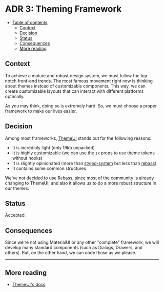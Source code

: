 # ADR 3: Theming Framework

* [Table of contents](#)
  * [Context](#context)
  * [Decision](#decision)
  * [Status](#status)
  * [Consequences](#consequences)
  * [More reading](#more-reading)

## Context

To achieve a mature and robust design system, we must follow the top-notch front-end trends. The most famous movement right now is thinking about themes instead of customizable components. This way, we can create customizable layouts that can interact with different platforms optimally.

As you may think, doing so is extremely hard. So, we must choose a proper framework to make our lives easier.

## Decision

Among most frameworks, [ThemeUI](https://theme-ui.com/) stands out for the following reasons:

* It is incredibly light (only 19kb unpacked)
* It is highly customizable (we can use the `sx` props to use theme tokens without hooks)
* It is slightly opinionated (more than [styled-system](https://styled-system.com/) but less than [rebass](https://rebassjs.org/))
* It contains some common structures

We've not decided to use Rebass, since most of the community is already changing to ThemeUI, and also it allows us to do a more robust structure in our themes.

## Status

Accepted.

## Consequences

Since we're not using MaterialUI or any other "complete" framework, we will develop many standard components (such as Dialogs, Drawers, and others). But, on the other hand, we can code those as we please.

---

## More reading

* [ThemeUI's docs](https://theme-ui.com/getting-started)
